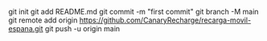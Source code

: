 git init
git add README.md
git commit -m "first commit"
git branch -M main
git remote add origin https://github.com/CanaryRecharge/recarga-movil-espana.git
git push -u origin main